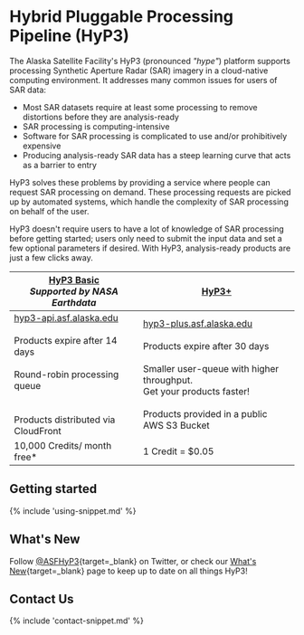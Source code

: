 # **Hybrid Pluggable Processing Pipeline (HyP3)**

The Alaska Satellite Facility's HyP3 (pronounced *"hype"*) platform supports processing Synthetic Aperture Radar (SAR) 
imagery in a cloud-native computing environment. It addresses many common issues for users of SAR data:

* Most SAR datasets require at least some processing to remove distortions before they are analysis-ready
* SAR processing is computing-intensive
* Software for SAR processing is complicated to use and/or prohibitively expensive
* Producing analysis-ready SAR data has a steep learning curve that acts as a barrier to entry

HyP3 solves these problems by providing a service where people can request SAR processing on demand. These
processing requests are picked up by automated systems, which handle the complexity of SAR processing on behalf of the
user. 

HyP3 doesn't require users to have a lot of knowledge of SAR processing before getting started; users only need to
submit the input data and set a few optional parameters if desired. With HyP3, analysis-ready products are just a few
clicks away.

<table class="tg"><thead>
  <tr>
    <th class="tg-fymr">
        <a href="/about/hyp3_basic/" title="HyP3 Basic"><b>HyP3 Basic</b></a><br><em>Supported by NASA Earthdata</em>
    </th>
    <th class="tg-fymr">
        <a href="/about/hyp3_plus/" title="HyP3+"><b>HyP3+</b></a> 
    </th>
  </tr></thead>
<tbody>
  <tr>
    <td class="tg-0pky">
      <a href="https://hyp3-api.asf.alaska.edu" title="HyP3 API" target="_blank">hyp3-api.asf.alaska.edu</a><br><br>Products expire after 14 days<br><br>Round-robin processing queue<br><br><br>Products distributed via CloudFront
    </td>
    <td class="tg-0pky">
      <a href="https://hyp3-plus.asf.alaska.edu" title="HyP3 Plus API" target="_blank">hyp3-plus.asf.alaska.edu</a><br><br>Products expire after 30 days<br><br>Smaller user-queue with higher throughput.<br>Get your products faster!<br><br>Products provided in a public AWS S3 Bucket<br>
    </td>
  </tr>
  <tr>
    <td class="tg-0pky">10,000 Credits/ month free*</td>
    <td class="tg-0pky">1 Credit = $0.05</td>
  </tr>
</tbody></table>

## Getting started

{% include 'using-snippet.md' %}

## What's New

Follow [@ASFHyP3](https://twitter.com/ASFHyP3 "https://twitter.com/ASFHyP3" ){target=_blank} on Twitter, or check our 
[What's New](whats_new.md "HyP3 What's New" ){target=_blank} page to keep up to date on all things HyP3!

## Contact Us

{% include 'contact-snippet.md' %}
